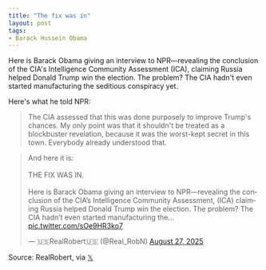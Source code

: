 ```yaml
---
title: "The fix was in"
layout: post
tags:
- Barack Hussein Obama
---
```


Here is Barack Obama giving an interview to NPR—revealing the conclusion of the CIA's Intelligence Community Assessment (ICA), claiming Russia helped Donald Trump win the election. The problem? The CIA hadn't even started manufacturing the seditious conspiracy yet.

Here's what he told NPR:

> The CIA assessed that this was done purposely to improve Trump's chances. My only point was that it shouldn't be treated as a blockbuster revelation, because it was the worst-kept secret in this town. Everybody already understood that.

<blockquote class="twitter-tweet"><p lang="en" dir="ltr">And here it is:<br><br>THE FIX WAS IN.<br><br>Here is Barack Obama giving an interview to NPR—revealing the conclusion of the CIA’s Intelligence Community Assessment, (ICA) claiming Russia helped Donald Trump win the election. The problem? The CIA hadn’t even started manufacturing the… <a href="https://t.co/sOe9HR3ko7">pic.twitter.com/sOe9HR3ko7</a></p>&mdash; 🇺🇸RealRobert🇺🇸 (@Real_RobN) <a href="https://twitter.com/Real_RobN/status/1960756165664760042?ref_src=twsrc%5Etfw">August 27, 2025</a></blockquote> <script async src="https://platform.twitter.com/widgets.js" charset="utf-8"></script>

Source: RealRobert, via [𝕏](https://x.com)
